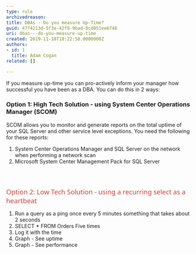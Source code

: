 ```yaml
---
type: rule
archivedreason: 
title: ​DBAs - Do you measure Up-Time?
guid: 47f4213d-5f3e-42f9-9bad-0cd051ee6f48
uri: dbas---do-you-measure-up-time
created: 2019-11-18T18:22:58.0000000Z
authors:
- id: 1
  title: Adam Cogan
related: []

---
```



<p>​If you measure up-time you can pro-actively inform your manager how successful you have been as a DBA. You can do this in 2 ways&#58;<br></p><h3>Option 1&#58; High Tech Solution - using System Center Operations Manager (SCOM)</h3><p>SCOM allows you to monitor and generate reports on the total uptime of your SQL Server and other service level exceptions. You need the following for these reports&#58;<br></p><ol><li>System Center Operations Manager&#160;and SQL Server on the network when performing a network scan<br></li><li>Microsoft System Center Management Pack for SQL Server<br></li></ol>
<br><excerpt class='endintro'></excerpt><br>
<dl class="image"><dt>​<span style="color&#58;#cc4141;font-family&#58;&quot;segoe ui&quot;, &quot;trebuchet ms&quot;, tahoma, arial, verdana, sans-serif;font-size&#58;18px;">​Option 2&#58; Low Tech So</span><span style="color&#58;#cc4141;font-family&#58;&quot;segoe ui&quot;, &quot;trebuchet ms&quot;, tahoma, arial, verdana, sans-serif;font-size&#58;18px;">lution - using a recurring select as a heartbeat</span></dt></dl><ol><li>Run a query as a ping once every&#160;5 minutes something that takes about 2 seconds</li><li>SELECT * FROM Orders Five times</li><li>Log it with the time</li><li>Graph - See uptime</li><li>Graph -&#160;​See performance</li></ol><br>


